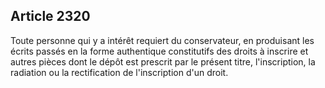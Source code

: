 Article 2320
----
Toute personne qui y a intérêt requiert du conservateur, en produisant les
écrits passés en la forme authentique constitutifs des droits à inscrire et
autres pièces dont le dépôt est prescrit par le présent titre, l'inscription, la
radiation ou la rectification de l'inscription d'un droit.
